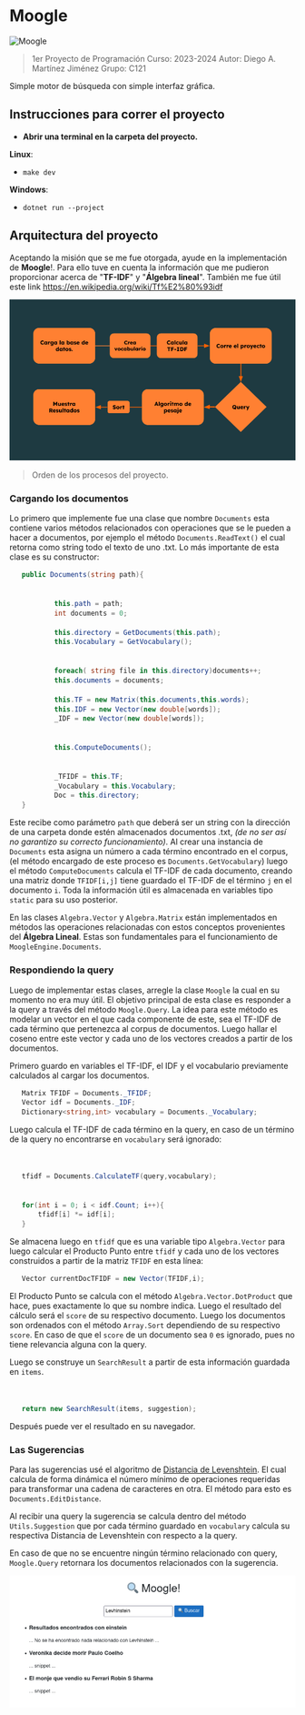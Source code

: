 
# Moogle

![Moogle](moogle.png)
> 1er Proyecto de Programación
> Curso: 2023-2024
> Autor: Diego A. Martínez Jiménez
> Grupo: C121

Simple motor de búsqueda con simple interfaz gráfica.

## Instrucciones para correr el proyecto

* **Abrir una terminal en la carpeta del proyecto.**

 **Linux**:

* ```make dev```

 **Windows**:

* ```dotnet run --project```

## Arquitectura del proyecto

Aceptando la misión que se me fue otorgada, ayude en la implementación de **Moogle**!. Para ello tuve en cuenta la información que me pudieron proporcionar acerca de "**TF-IDF**" y "**Álgebra lineal**". También me fue útil este link <https://en.wikipedia.org/wiki/Tf%E2%80%93idf>

![Gráfico de procesos](Project.png)
>Orden de los procesos del proyecto.
>
### **Cargando los documentos**

Lo primero que implemente fue una clase que nombre `Documents` esta contiene varios métodos relacionados con operaciones que se le pueden a hacer a documentos, por ejemplo el método `Documents.ReadText()` el cual retorna como string todo el texto de uno .txt. Lo más importante de esta clase es su constructor:

```cs
   public Documents(string path){


           this.path = path;
           int documents = 0;
          
           this.directory = GetDocuments(this.path);
           this.Vocabulary = GetVocabulary();


           foreach( string file in this.directory)documents++;
           this.documents = documents;
          
           this.TF = new Matrix(this.documents,this.words);
           this.IDF = new Vector(new double[words]);
           _IDF = new Vector(new double[words]);


           this.ComputeDocuments();


           _TFIDF = this.TF;
           _Vocabulary = this.Vocabulary;
           Doc = this.directory;
   }
```

Este recibe como parámetro `path` que deberá ser un string con la dirección de una carpeta donde estén almacenados documentos .txt, _(de no ser así no garantizo su correcto funcionamiento)_. Al crear una instancia de `Documents` esta asigna un número a cada término encontrado en el corpus, (el método encargado de este proceso es `Documents.GetVocabulary`) luego el método `ComputeDocuments` calcula el TF-IDF de cada documento, creando una matriz donde `TFIDF[i,j]` tiene guardado el TF-IDF de el término `j` en el documento `i`. Toda la información útil es almacenada en variables tipo `static` para su uso posterior.

En las clases `Algebra.Vector` y `Algebra.Matrix` están implementados en métodos las operaciones relacionadas con estos conceptos provenientes del **Álgebra Lineal**. Estas son fundamentales para el funcionamiento de `MoogleEngine.Documents`.

### **Respondiendo la query**

Luego de implementar estas clases, arregle la clase `Moogle` la cual en su momento no era muy útil. El objetivo principal de esta clase es responder a la query a través del método `Moogle.Query`. La idea para este método es modelar un vector en el que cada componente de este, sea el TF-IDF de cada término que pertenezca al corpus de documentos. Luego hallar el coseno entre este vector y cada uno de los vectores creados a partir de los documentos.

Primero guardo en variables el TF-IDF, el IDF y el vocabulario previamente calculados al cargar los documentos.

```cs
   Matrix TFIDF = Documents._TFIDF;
   Vector idf = Documents._IDF;
   Dictionary<string,int> vocabulary = Documents._Vocabulary;
```

Luego calcula el TF-IDF de cada término en la query, en caso de un término de la query no encontrarse en `vocabulary` será ignorado:

```cs


   tfidf = Documents.CalculateTF(query,vocabulary);


   for(int i = 0; i < idf.Count; i++){
       tfidf[i] *= idf[i];
   }


```

Se almacena luego en `tfidf` que es una variable tipo `Algebra.Vector` para luego calcular el Producto Punto entre `tfidf` y cada uno de los vectores construidos a partir de la matriz `TFIDF` en esta línea:

```cs
   Vector currentDocTFIDF = new Vector(TFIDF,i);
```

El Producto Punto se calcula con el método `Algebra.Vector.DotProduct` que hace, pues exactamente lo que su nombre indica. Luego el resultado del cálculo será el `score` de su respectivo documento. Luego los documentos son ordenados con el método `Array.Sort` dependiendo de su respectivo `score`. En caso de que el `score` de un documento sea `0` es ignorado, pues no tiene relevancia alguna con la query.

Luego se construye un `SearchResult` a partir de esta información guardada en `items`.

```cs


   return new SearchResult(items, suggestion);


```

Después puede ver el resultado en su navegador.

### **Las Sugerencias**

Para las sugerencias usé el algoritmo de [Distancia de Levenshtein](https://es.wikipedia.org/wiki/Distancia_de_Levenshtein). El cual calcula de forma dinámica el número mínimo de operaciones requeridas para transformar una cadena de caracteres en otra. El método para esto es `Documents.EditDistance`.

Al recibir una query la sugerencia se calcula dentro del método `Utils.Suggestion` que por cada término guardado en `vocabulary` calcula su respectiva Distancia de Levenshtein con respecto a la query.

En caso de que no se encuentre ningún término relacionado con query, `Moogle.Query` retornara los documentos relacionados con la sugerencia.

![Resultados búsqueda](Resultados.png)
